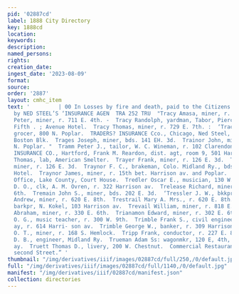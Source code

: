 ```yaml
---
pid: '02887cd'
label: 1888 City Directory
key: 1888cd
location: 
keywords: 
description: 
named_persons: 
rights: 
creation_date: 
ingest_date: '2023-08-09'
format: 
source: 
order: '2887'
layout: cmhc_item
text: '         | 00 In Losses by fire and death, paid to the Citizens 50 0 Leadville
  by NED STEEL’S ‘INSURANCE AGEN  TRA 252 TRU  "Tracy Amasa, miner, r. 402 W. 3d.  Tracy
  Peter, miner, r. 711 E. 4th. -  Tracy Randolph, yardman, Tabor, Pierce & Co., bds.
  Fifth . ; Avenue Hotel.  Tracy Thomas, miner, r. 729 E. 7th. :  ‘Tracy Warren C.,
  grocer, 800 N. Poplar.  TRADERS? INSURANCE Cco., Chicago, Ned Steel, 20 and 21 -
  Boston Blk.  Trages Joseph, miner, bds. 141 EH. 3d.  Trainor John, miner, r. 708
  N. Poplar. "  Tramm Peter J., tailor, W. C. Wineman, r. 102 Clarendon Blk. .  TRAVELERS
  INSURANCE CO., Hartford, Frank M. Reardon, dist. agt, room 9, 501 Harrison av.  Traverse
  Thomas, lab, American Smelter.  Trayer Frank, miner, r. 126 E. 3d.  Trayer Joseph,
  miner, r. 126 E. 3d.  Traynor F. C., brakeman, Colo. Midland Ry., bds. Midland |
  Hotel.  Traynor James, miner, r. 15th bet. Harrison av. and Poplar.  Treasurer’s
  Office, Lake County, Court House.  Tredler Oscar E., musician, 130 W. 2d.  Trego
  D. O., clk, A. M. Ovren, r. 322 Harrison av.  Trelease Richard, miner, r. 428 E.
  6th.  Tremain John S., miner, bds. 202 E. 3d.  ‘Tressler J. W., bkkpr, S. P. Gutshall.  Trestrail
  Andrew, miner, r. 620 E. 8th.  Trestrail Mary A. Mrs., r. 620 E. 8th.  Tretzer Joseph,
  barkpr, N. Kokel, 103 Harrison av.  Trevail William, miner, r. 818 E. 6th.  Trevethan
  Abraham, miner, r. 330 E. 6th.  Trianamon Edward, miner, r. 302 E. 6th.  ‘Triedler
  O. G., music teacher, r. 300 W. 9th.  Trimble Frank S., civil engineer, 501 Harrison
  ay, r. 614 Harri- son av.  Trimble George W., banker, r. 309 Harrison av.  Triplett
  O. T., miner, r. 168 S. Hemlock.  Tripp Frank, conductor, r. 227 E. 8th.  Trowbridge
  D. B., engineer, Midland Ry.  Trueman Adam Ss: wagonmkr, 120 E, 4th, r. 1001 Harrison
  ay.  Truett Thomas D., livery, 200 W. Chestnut.  Commercial Restaurant, ~ “toc East
  second Street.” '
thumbnail: "/img/derivatives/iiif/images/02887cd/full/250,/0/default.jpg"
full: "/img/derivatives/iiif/images/02887cd/full/1140,/0/default.jpg"
manifest: "/img/derivatives/iiif/02887cd/manifest.json"
collection: directories
---
```

